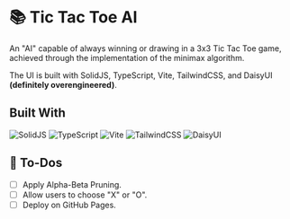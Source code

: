 # 📚 Tic Tac Toe AI
An "AI" capable of always winning or drawing in a 3x3 Tic Tac Toe game, achieved through the implementation of the minimax algorithm.

The UI is built with SolidJS, TypeScript, Vite, TailwindCSS, and DaisyUI **(definitely overengineered)**.
## Built With
![SolidJS](https://img.shields.io/badge/SolidJS-2c4f7c?style=for-the-badge&logo=solid&logoColor=c8c9cb)
![TypeScript](https://img.shields.io/badge/typescript-%23007ACC.svg?style=for-the-badge&logo=typescript&logoColor=white)
![Vite](https://img.shields.io/badge/vite-%23646CFF.svg?style=for-the-badge&logo=vite&logoColor=white)
![TailwindCSS](https://img.shields.io/badge/tailwindcss-%2338B2AC.svg?style=for-the-badge&logo=tailwind-css&logoColor=white)
![DaisyUI](https://img.shields.io/badge/daisyui-5A0EF8?style=for-the-badge&logo=daisyui&logoColor=white)
## 🎯 To-Dos
- [ ] Apply Alpha-Beta Pruning.
- [ ] Allow users to choose "X" or "O".
- [ ] Deploy on GitHub Pages.
